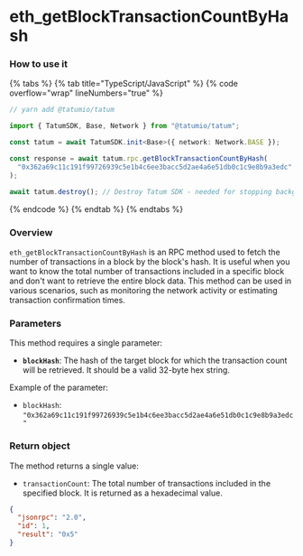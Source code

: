 # eth_getBlockTransactionCountByHash

### How to use it

{% tabs %}
{% tab title="TypeScript/JavaScript" %}
{% code overflow="wrap" lineNumbers="true" %}

```typescript
// yarn add @tatumio/tatum

import { TatumSDK, Base, Network } from "@tatumio/tatum";

const tatum = await TatumSDK.init<Base>({ network: Network.BASE });

const response = await tatum.rpc.getBlockTransactionCountByHash(
  "0x362a69c11c191f99726939c5e1b4c6ee3bacc5d2ae4a6e51db0c1c9e8b9a3edc"
);

await tatum.destroy(); // Destroy Tatum SDK - needed for stopping background jobs
```

{% endcode %}
{% endtab %}
{% endtabs %}

### Overview

`eth_getBlockTransactionCountByHash` is an RPC method used to fetch the number of transactions in a block by the block's hash. It is useful when you want to know the total number of transactions included in a specific block and don't want to retrieve the entire block data. This method can be used in various scenarios, such as monitoring the network activity or estimating transaction confirmation times.

### Parameters

This method requires a single parameter:

- **`blockHash`**: The hash of the target block for which the transaction count will be retrieved. It should be a valid 32-byte hex string.

Example of the parameter:

- `blockHash`: `"0x362a69c11c191f99726939c5e1b4c6ee3bacc5d2ae4a6e51db0c1c9e8b9a3edc"`

### Return object

The method returns a single value:

- `transactionCount`: The total number of transactions included in the specified block. It is returned as a hexadecimal value.

```json
{
  "jsonrpc": "2.0",
  "id": 1,
  "result": "0x5"
}
```
